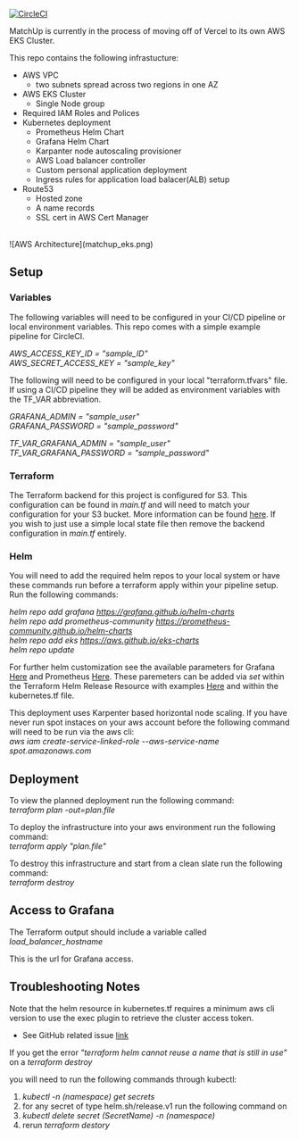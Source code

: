 [![CircleCI](https://dl.circleci.com/status-badge/img/gh/MatchUp-Berlin/matchup-platform/tree/main.svg?style=svg)](https://dl.circleci.com/status-badge/redirect/gh/MatchUp-Berlin/matchup-platform/tree/main)

MatchUp is currently in the process of moving off of Vercel to its own AWS EKS Cluster.

This repo contains the following infrastucture:

-   AWS VPC
    -   two subnets spread across two regions in one AZ
-   AWS EKS Cluster
    -   Single Node group
-   Required IAM Roles and Polices
-   Kubernetes deployment
    -   Prometheus Helm Chart
    -   Grafana Helm Chart
    -   Karpanter node autoscaling provisioner
    -   AWS Load balancer controller
    -   Custom personal application deployment
    -   Ingress rules for application load balacer(ALB) setup
-   Route53
    -   Hosted zone
    -   A name records
    -   SSL cert in AWS Cert Manager

<br>
![AWS Architecture](matchup_eks.png)

## Setup

### Variables

The following variables will need to be configured in your CI/CD pipeline or local environment variables. This repo comes with a simple example pipeline for CircleCI.

_AWS_ACCESS_KEY_ID = "sample_ID"_ <br>
_AWS_SECRET_ACCESS_KEY = "sample_key"_ <br>

The following will need to be configured in your local "terraform.tfvars" file. If using a CI/CD pipeline they will be added as environment variables with the TF_VAR abbreviation.

_GRAFANA_ADMIN = "sample_user"_ <br>
_GRAFANA_PASSWORD = "sample_password"_ <br>

_TF_VAR_GRAFANA_ADMIN = "sample_user"_ <br>
_TF_VAR_GRAFANA_PASSWORD = "sample_password"_ <br>

### Terraform

The Terraform backend for this project is configured for S3. This configuration can be found in _main.tf_ and will need to match your configuration for your S3 bucket. More information can be found [here](https://www.terraform.io/language/settings/backends/s3). If you wish to just use a simple local state file then remove the backend configuration in _main.tf_ entirely.

### Helm

You will need to add the required helm repos to your local system or have these commands run before a terraform apply within your pipeline setup. Run the following commands:

_helm repo add grafana https://grafana.github.io/helm-charts_ <br>
_helm repo add prometheus-community https://prometheus-community.github.io/helm-charts_ <br>
_helm repo add eks https://aws.github.io/eks-charts_ <br>
_helm repo update_

For further helm customization see the available parameters for Grafana [Here](https://artifacthub.io/packages/helm/grafana/grafana#configuration) and Prometheus [Here](https://artifacthub.io/packages/helm/prometheus-community/prometheus). These paremeters can be added via _set_ within the Terraform Helm Release Resource with examples [Here](https://registry.terraform.io/providers/hashicorp/helm/latest/docs/resources/release#example-usage---chart-repository) and within the kubernetes.tf file.

This deployment uses Karpenter based horizontal node scaling. If you have never run spot instaces on your aws account before the following command will need to be run via the aws cli:
<br>
_aws iam create-service-linked-role --aws-service-name spot.amazonaws.com_

## Deployment

To view the planned deployment run the following command: <br>
_terraform plan -out=plan.file_

To deploy the infrastructure into your aws environment run the following command: <br> _terraform apply "plan.file"_

To destroy this infrastructure and start from a clean slate run the following command: <br>
_terraform destroy_

## Access to Grafana

The Terraform output should include a variable called _load_balancer_hostname_ <br>

This is the url for Grafana access.

## Troubleshooting Notes

Note that the helm resource in kubernetes.tf requires a minimum aws cli version to use the exec plugin to retrieve the cluster access token.

-   See GitHub related issue [link](https://github.com/aws/aws-cli/issues/6920)

If you get the error _"terraform helm cannot reuse a name that is still in use"_ on a _terraform destroy_

you will need to run the following commands through kubectl:

1. _kubectl -n (namespace) get secrets_
2. for any secret of type helm.sh/release.v1 run the following command on
3. _kubectl delete secret (SecretName) -n (namespace)_
4. rerun _terraform destory_
